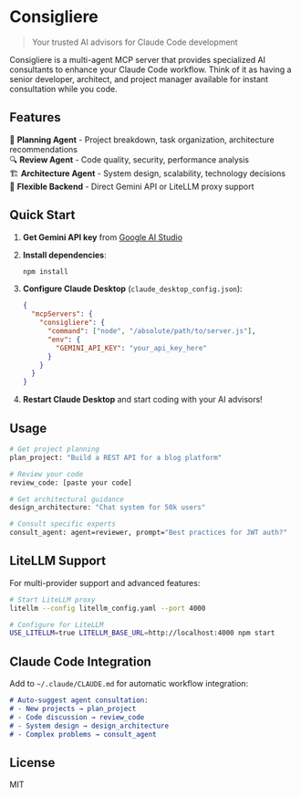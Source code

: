 # Consigliere

> Your trusted AI advisors for Claude Code development

Consigliere is a multi-agent MCP server that provides specialized AI consultants to enhance your Claude Code workflow. Think of it as having a senior developer, architect, and project manager available for instant consultation while you code.

## Features

🎯 **Planning Agent** - Project breakdown, task organization, architecture recommendations  
🔍 **Review Agent** - Code quality, security, performance analysis  
🏗️ **Architecture Agent** - System design, scalability, technology decisions  
🤝 **Flexible Backend** - Direct Gemini API or LiteLLM proxy support

## Quick Start

1. **Get Gemini API key** from [Google AI Studio](https://aistudio.google.com/)

2. **Install dependencies**:
   ```bash
   npm install
   ```

3. **Configure Claude Desktop** (`claude_desktop_config.json`):
   ```json
   {
     "mcpServers": {
       "consigliere": {
         "command": ["node", "/absolute/path/to/server.js"],
         "env": {
           "GEMINI_API_KEY": "your_api_key_here"
         }
       }
     }
   }
   ```

4. **Restart Claude Desktop** and start coding with your AI advisors!

## Usage

```bash
# Get project planning
plan_project: "Build a REST API for a blog platform"

# Review your code
review_code: [paste your code]

# Get architectural guidance  
design_architecture: "Chat system for 50k users"

# Consult specific experts
consult_agent: agent=reviewer, prompt="Best practices for JWT auth?"
```

## LiteLLM Support

For multi-provider support and advanced features:

```bash
# Start LiteLLM proxy
litellm --config litellm_config.yaml --port 4000

# Configure for LiteLLM
USE_LITELLM=true LITELLM_BASE_URL=http://localhost:4000 npm start
```

## Claude Code Integration

Add to `~/.claude/CLAUDE.md` for automatic workflow integration:

```markdown
# Auto-suggest agent consultation:
# - New projects → plan_project
# - Code discussion → review_code  
# - System design → design_architecture
# - Complex problems → consult_agent
```

## License

MIT

